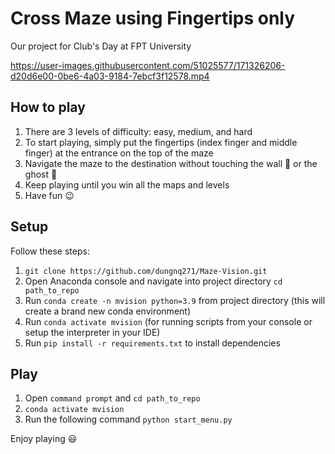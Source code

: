 # Cross Maze using Fingertips only

Our project for Club's Day at FPT University

https://user-images.githubusercontent.com/51025577/171326206-d20d6e00-0be6-4a03-9184-7ebcf3f12578.mp4

## How to play
1. There are 3 levels of difficulty: easy, medium, and hard
2. To start playing, simply put the fingertips (index finger and middle finger) at the entrance on the top of the maze
3. Navigate the maze to the destination without touching the wall 🧱 or the ghost 👻
4. Keep playing until you win all the maps and levels
5. Have fun 😉

## Setup
Follow these steps:
1. ```git clone https://github.com/dungnq271/Maze-Vision.git```
2. Open Anaconda console and navigate into project directory ```cd path_to_repo```
3. Run ```conda create -n mvision python=3.9``` from project directory (this will create a brand new conda environment)
4. Run ```conda activate mvision``` (for running scripts from your console or setup the interpreter in your IDE)
5. Run ```pip install -r requirements.txt``` to install dependencies


## Play
1. Open ```command prompt``` and ```cd path_to_repo```
2. ```conda activate mvision```
3. Run the following command ```python start_menu.py```

Enjoy playing 😃
